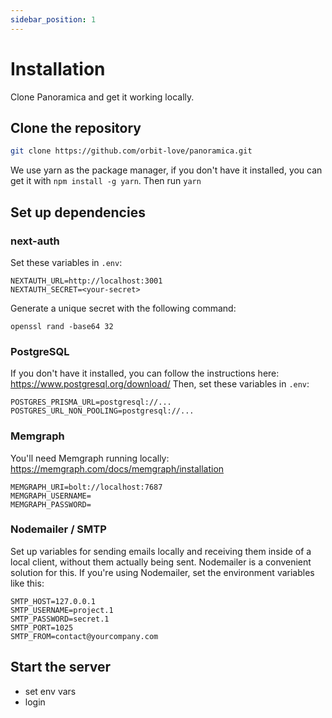 ```yaml
---
sidebar_position: 1
---
```


# Installation

Clone Panoramica and get it working locally.

## Clone the repository

```sh
git clone https://github.com/orbit-love/panoramica.git
```

We use yarn as the package manager, if you don't have it installed, you can get it with `npm install -g yarn`. Then run `yarn`

## Set up dependencies

### next-auth

Set these variables in `.env`:

```shell
NEXTAUTH_URL=http://localhost:3001
NEXTAUTH_SECRET=<your-secret>
```

Generate a unique secret with the following command:

```shell
openssl rand -base64 32
```

### PostgreSQL
If you don't have it installed, you can follow the instructions here: https://www.postgresql.org/download/
Then, set these variables in `.env`:

```text
POSTGRES_PRISMA_URL=postgresql://...
POSTGRES_URL_NON_POOLING=postgresql://...
```

### Memgraph
You'll need Memgraph running locally: https://memgraph.com/docs/memgraph/installation

```shell
MEMGRAPH_URI=bolt://localhost:7687
MEMGRAPH_USERNAME=
MEMGRAPH_PASSWORD=
```

### Nodemailer / SMTP

Set up variables for sending emails locally and receiving them inside
of a local client, without them actually being sent. Nodemailer is a
convenient solution for this. If you're using Nodemailer, set the
environment variables like this:

```shell
SMTP_HOST=127.0.0.1
SMTP_USERNAME=project.1
SMTP_PASSWORD=secret.1
SMTP_PORT=1025
SMTP_FROM=contact@yourcompany.com
```

## Start the server

- set env vars
- login
